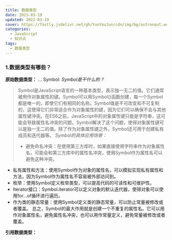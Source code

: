 ```yaml
---
title: 数据类型
date: 2023-03-19
updated: 2022-03-19
cover: https://fastly.jsdelivr.net/gh/YunYouJun/cdn/img/bg/astronaut.webp
categories:
  - JavaScript
  - 知识点
tags:
  - 数据类型
---
```


### 1.数据类型有哪些？

**原始数据类型：**
...
Symbol:
*Symbol是干什么的？*
>Symbol是JavaScript语言的一种基本类型，表示独一无二的值。它们通常被用作对象属性的键。Symbol可以用Symbol()函数创建，每一个Symbol都是唯一的，即使它们有相同的名称。Symbol值是不可改变和不可复制的，这使得它们非常适合作为对象属性的键，因为它们可以确保不会与其他属性键冲突。在ES6之前，JavaScript中的对象属性键只能是字符串，这可能会导致属性名冲突的问题。Symbol解决了这个问题，使得对象属性键可以是独一无二的值。除了作为对象属性键之外，Symbol还可用于创建私有成员和迭代器等。
*Symbol的具体应用场景：*
> + 避免命名冲突：在使用第三方库时，如果直接使用字符串作为对象属性名，可能会和第三方库中的属性名冲突，使用Symbol作为属性名可以避免这种冲突。
+ 私有属性和方法：使用Symbol作为对象的属性名，可以模拟实现私有属性和方法，因为Symbol作为属性名不容易被外部访问到。
+ 枚举：使用Symbol定义枚举类型，可以提高代码的可读性和可维护性。
+ Iterator接口：Symbol.iterator可以定义对象的默认迭代器，使得对象可以使用for...of循环进行遍历。
+ 作为类的静态常量：使用Symbol定义类的静态常量，可以防止常量被修改或者覆盖。
总之，Symbol的最大作用就是创建一个不重复的属性名。它可以用作对象属性名，避免属性名冲突，也可以用作常量定义，避免常量被修改或者覆盖。

**引用数据类型：**

